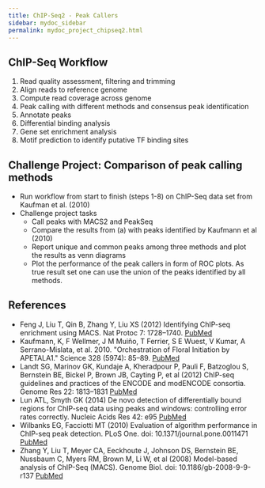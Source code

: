 ```yaml
---
title: ChIP-Seq2 - Peak Callers
sidebar: mydoc_sidebar
permalink: mydoc_project_chipseq2.html 
---
```


## ChIP-Seq Workflow  

1. Read quality assessment, filtering and trimming 
2. Align reads to reference genome 
3. Compute read coverage across genome
4. Peak calling with different methods and consensus peak identification 
5. Annotate peaks 
6. Differential binding analysis 
7. Gene set enrichment analysis 
8. Motif prediction to identify putative TF binding sites

## Challenge Project: Comparison of peak calling methods

+ Run workflow from start to finish (steps 1-8) on ChIP-Seq data set from Kaufman et al. (2010)
+ Challenge project tasks
    + Call peaks with MACS2 and PeakSeq
    + Compare the results from (a) with peaks identified by Kaufmann et al (2010)
    + Report unique and common peaks among three methods and plot the results as venn diagrams
    + Plot the performance of the peak callers in form of ROC plots. As true result set one can use the union of the peaks identified by all methods. 

## References

+ Feng J, Liu T, Qin B, Zhang Y, Liu XS (2012) Identifying ChIP-seq enrichment using MACS. Nat Protoc 7: 1728–1740. [PubMed](https://www.ncbi.nlm.nih.gov/pubmed/22936215)
+ Kaufmann, K, F Wellmer, J M Muiño, T Ferrier, S E Wuest, V Kumar, A Serrano-Mislata, et al. 2010. "Orchestration of Floral Initiation by APETALA1." Science 328 (5974): 85–89. [PubMed](http://www.ncbi.nlm.nih.gov/pubmed/20360106)
+ Landt SG, Marinov GK, Kundaje A, Kheradpour P, Pauli F, Batzoglou S, Bernstein BE, Bickel P, Brown JB, Cayting P, et al (2012) ChIP-seq guidelines and practices of the ENCODE and modENCODE consortia. Genome Res 22: 1813–1831 [PubMed](http://www.ncbi.nlm.nih.gov/pubmed/22955991)
+ Lun ATL, Smyth GK (2014) De novo detection of differentially bound regions for ChIP-seq data using peaks and windows: controlling error rates correctly. Nucleic Acids Res 42: e95 [PubMed](http://www.ncbi.nlm.nih.gov/pubmed/24852250)
+ Wilbanks EG, Facciotti MT (2010) Evaluation of algorithm performance in ChIP-seq peak detection. PLoS One. doi: 10.1371/journal.pone.0011471 [PubMed](http://www.ncbi.nlm.nih.gov/pubmed/20628599)
+ Zhang Y, Liu T, Meyer CA, Eeckhoute J, Johnson DS, Bernstein BE, Nussbaum C, Myers RM, Brown M, Li W, et al (2008) Model-based analysis of ChIP-Seq (MACS). Genome Biol. doi: 10.1186/gb-2008-9-9-r137 [PubMed](http://www.ncbi.nlm.nih.gov/pubmed/18798982)


